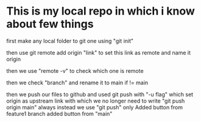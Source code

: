 # This is my local repo in which  i know about few things

first make any local folder to git one using "git init"

then use git remote add origin "link" to set this link as remote and name it origin

then we use "remote -v" to check which one is remote

then we check "branch" and rename it to main if != main

then we push our files to github
and used git push with "-u flag" which set origin as upstream link with which we no longer
need to write "git push origin main" always instead we use
"git push" only
Added button from feature1 branch
added button from "main"

